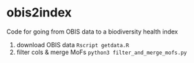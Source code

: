 # obis2index
Code for going from OBIS data to a biodiversity health index


1. download OBIS data `Rscript getdata.R`
2. filter cols & merge MoFs `python3 filter_and_merge_mofs.py`
